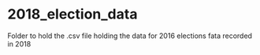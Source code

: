 ﻿# 2018_election_data

Folder to hold the .csv file holding the data for 2016 elections fata recorded in 2018
